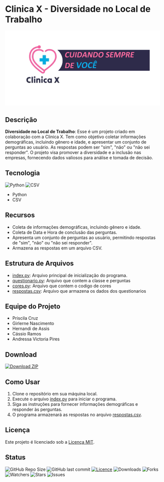# Clinica X - Diversidade no Local de Trabalho

![Logo da Clinica X](imagens/display.jpeg)

## Descrição

**Diversidade no Local de Trabalho**: Esse é um projeto criado em colaboração com a Clinica X. Tem como objetivo coletar informações demográficas, incluindo gênero e idade, e apresentar um conjunto de perguntas ao usuário. As respostas podem ser "sim", "não" ou "não sei responder". O projeto visa promover a diversidade e a inclusão nas empresas, fornecendo dados valiosos para análise e tomada de decisão.

## Tecnologia

![Python](https://img.shields.io/badge/Python-yellow?style=for-the-badge&logo=python)
![CSV](https://img.shields.io/badge/CSV-green?style=for-the-badge)

- Python
- CSV

          
## Recursos

- Coleta de informações demográficas, incluindo gênero e idade.
- Coleta de Data e Hora de conclusão das perguntas.
- Apresenta um conjunto de perguntas ao usuário, permitindo respostas de "sim", "não" ou "não sei responder".
- Armazena as respostas em um arquivo CSV.

## Estrutura de Arquivos

- [index.py](index.py): Arquivo principal de inicialização do programa.
- [questionario.py](questionario.py): Arquivo que contem a classe e perguntas
- [cores.py](cores.py): Arquivo que contem o codigo de cores
- [respostas.csv](respostas.csv): Arquivo que armazena os dados dos questionarios

## Equipe do Projeto

- Priscila Cruz
- Girlerne Nascimento
- Hernandi de Assis
- Cássio Ramos
- Andressa Victoria Pires

## Download

[![Download ZIP](https://img.shields.io/badge/Download_0.8-ZIP-green?style=for-the-badge&logo=github)](https://github.com/NewKanvas/Projeto-2/archive/main.zip)

## Como Usar

1. Clone o repositório em sua máquina local.
2. Execute o arquivo [index.py](index.py) para iniciar o programa.
3. Siga as instruções para fornecer informações demográficas e responder às perguntas.
4. O programa armazenará as respostas no arquivo [respostas.csv](respostas.csv).

## Licença

Este projeto é licenciado sob a [Licença MIT](LICENSE).

## Status

<p align="left">

![GitHub Repo Size](https://img.shields.io/github/repo-size/NewKanvas/Projeto-2?style=for-the-badge&logo=github)
![GitHub last commit](https://img.shields.io/github/last-commit/NewKanvas/Projeto-2?style=for-the-badge&logo=git)
[![Licence](https://img.shields.io/github/license/NewKanvas/Projeto-2?style=for-the-badge)](./LICENSE)
![Downloads](https://img.shields.io/github/downloads/NewKanvas/Projeto-2/total?style=for-the-badge)
![Forks](https://img.shields.io/github/forks/NewKanvas/Projeto-2?style=for-the-badge)
![Watchers](https://img.shields.io/github/watchers/NewKanvas/Projeto-2?style=for-the-badge)
![Stars](https://img.shields.io/github/stars/NewKanvas/Projeto-2?style=for-the-badge)
![Issues](https://img.shields.io/github/issues/NewKanvas/Projeto-2?style=for-the-badge)

</p>


